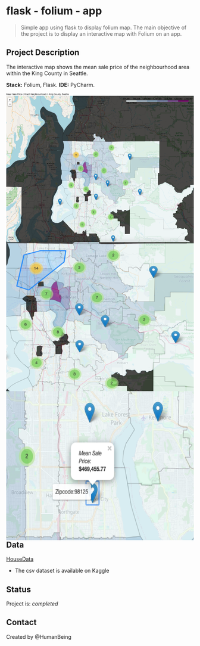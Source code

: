 # flask - folium - app
> Simple app using flask to display folium map. 
> The main objective of the project is to display an interactive map with Folium on an app. 

## Project Description
The interactive map shows the mean sale price of the neighbourhood area within the King County in Seattle. 

**Stack:** Folium, Flask.
**IDE:** PyCharm.


<img src="https://github.com/NothinBetterToDo/Data-Visualization/blob/master/images/main_app.png" align="left" height="400" width="600"/>
<br/>

<img src="https://github.com/NothinBetterToDo/Data-Visualization/blob/master/images/neighbourhood.png" align="left" height="400" width="600"/>
<br/>

<img src="https://github.com/NothinBetterToDo/Data-Visualization/blob/master/images/sale_price.png" align="left" height="400" width="600"/>
<br/>



## Data

[HouseData](https://github.com/NothinBetterToDo/Data-Visualization/tree/master/data)
* The csv dataset is available on Kaggle <br/>


## Status
Project is: _completed_


## Contact
Created by @HumanBeing
